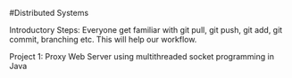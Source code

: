 #Distributed Systems

Introductory Steps:
Everyone get familiar with git pull, git push, git add, git commit, branching etc. This will help our workflow.


Project 1: Proxy Web Server using multithreaded socket programming in Java
